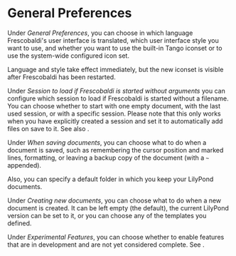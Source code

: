 # General Preferences

Under *General Preferences*, you can choose in which language Frescobaldi's
user interface is translated, which user interface style you want to use,
and whether you want to use the built-in Tango iconset or to use the
system-wide configured icon set.

Language and style take effect immediately, but the new iconset is visible
after Frescobaldi has been restarted.

Under *Session to load if Frescobaldi is started without arguments* you can
configure which session to load if Frescobaldi is started without a
filename. You can choose whether to start with one empty document, with the
last used session, or with a specific session. Please note that this only
works when you have explicitly created a session and set it to automatically
add files on save to it. See also [](/managing/sessions.md).

Under *When saving documents*, you can choose what to do when a document is
saved, such as remembering the cursor position and marked lines, formatting,
or leaving a backup copy of the document (with a `~` appended).

Also, you can specify a default folder in which you keep your LilyPond
documents.

Under *Creating new documents*, you can choose what to do when a new document
is created. It can be left empty (the default), the current LilyPond version
can be set to it, or you can choose any of the templates you defined.

Under *Experimental Features*, you can choose whether to enable features that
are in development and are not yet considered complete.  See
[](/experimental-features.md).
